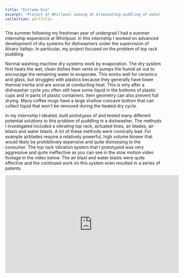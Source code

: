 ```yaml
---
title: "Extreme Dry"
excerpt: "Project at Whirlpool aiming at eliminating puddling of water on items in the top rack of dishwashers.<br/><img src='/images/extremeDryPreview.png'>"
collection: portfolio
---
```


The summer following my freshman year of undergrad I had a summer internship experience at Whirlpool. In this internship I worked on advanced development of dry systems for dishwashers  under the supervision of Alvaro Vallejo. In particular, my project focused on the problem of top rack puddling. 

Normal washing machine dry systems work by evaporation. The dry system first heats the wet, clean dishes then vents or pumps the humid air out to encourage the remaining water to evaporate. This works well for ceramics and glass, but struggles with plastics because they generally have lower thermal inertia and are worse at conducting heat. This is why after a dishwasher cycle you often still have some liquid in the bottoms of plastic cups and in parts of plastic containers. Item geometry can also prevent full drying. Many coffee mugs have a large shallow concave bottom that can collect liquid that won't be removed during the heated dry cycle. 

In my internship I ideated, built prototypes of and tested many different potential solutions to this problem of puddling in a dishwasher. The methods I investigated included a vibrating top rack, actuated tines, air blades, air blasts and water blasts. A lot of these methods were comically bad. For example airblades require a relatively powerful, high volume blower that would likely be prohibitively expensive and quite distressing to the consumer. The top rack vibration system that I prototyped was very aggressive and quite ineffective as you can see in the slow motion video footage in the video below. The air blast and water blasts were quite effective and the continued work on this system even resulted in a series of patents.


<iframe width="560" height="315" src="https://www.youtube.com/embed/mAYbsquFo88" frameborder="0" allow="accelerometer; autoplay; encrypted-media; gyroscope; picture-in-picture" allowfullscreen></iframe>
